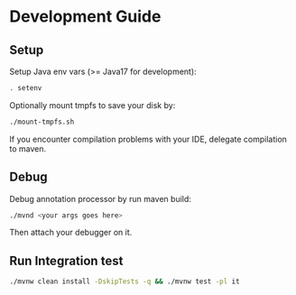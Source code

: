 # Development Guide

## Setup
Setup Java env vars (>= Java17 for development):
```bash
. setenv
```
Optionally mount tmpfs to save your disk by:
```bash
./mount-tmpfs.sh
```

If you encounter compilation problems with your IDE, delegate compilation to maven.

## Debug
Debug annotation processor by run maven build:
```bash
./mvnd <your args goes here>
```
Then attach your debugger on it.

## Run Integration test
```bash
./mvnw clean install -DskipTests -q && ./mvnw test -pl it
```
